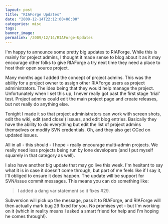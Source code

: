 ```yaml
---
layout: post
title: "RIAForge Updates"
date: "2009-12-14T22:12:00+06:00"
categories: misc 
tags: 
banner_image: 
permalink: /2009/12/14/RIAForge-Updates
---
```


I'm happy to announce some pretty big updates to RIAForge. While this is mainly for project admins, I thought it made sense to blog about it as it may encourage other folks to give RIAForge a try next time they need a place to host their open source project.

Many months ago I added the concept of project admins. This was the ability for a project owner to assign other RIAForge users as project administrators. The idea being that they would help manage the project. Unfortunately when I set this up, I never really got past the first stage 'trial' test. Project admins could edit the main project page and create releases, but not really do anything else.

Tonight I made it so that project administrators can work with screen shots, edit the wiki, edit (and close!) issues, and edit blog entries. Basically they have the ability to do everything but edit the list of project admins themselves or modify SVN credentials. Oh, and they also get CCed on updated issues.

All in all - this should - I hope - really encourage multi-admin projects. We really need less projects being run by lone developers (and I put myself squarely in that category as well).

I also have another big update that may go live this week. I'm hesitant to say what it is in case it doesn't come through, but part of me feels like if I say it, I'll obliged to ensure it does happen. The update will be support for SVN/issue commit messages. This means you can do something like:

<blockquote>
<p>
I added a dang var statement so it fixes #29.
</p>
</blockquote>

Subversion will pick up the message, pass it to RIAForge, and RIAForge will then actually mark bug 29 fixed for you. No promises yet - but I'm working on it (which in reality means I asked a smart friend for help and I'm hoping he comes through!).